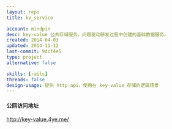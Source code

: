 ```yaml
---
layout: repo
title: kv_service

account: mindpin
desc: key-value 公共存储服务。问题驱动研发过程中创建的基础数据服务。
created: 2014-04-03
updated: 2014-11-12
last-commit: 9dcf4e5
type: project
alternative: false

skills: [rails]
threads: false
design-usage: 提供 http api，使用在 key-value 存储的逻辑场景
---
```


#### 公网访问地址
http://key-value.4ye.me/
